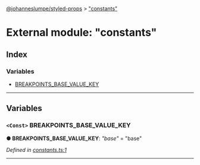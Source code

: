 [@johanneslumpe/styled-props](../README.md) > ["constants"](../modules/_constants_.md)

# External module: "constants"

## Index

### Variables

* [BREAKPOINTS_BASE_VALUE_KEY](_constants_.md#breakpoints_base_value_key)

---

## Variables

<a id="breakpoints_base_value_key"></a>

### `<Const>` BREAKPOINTS_BASE_VALUE_KEY

**● BREAKPOINTS_BASE_VALUE_KEY**: *"base"* = "base"

*Defined in [constants.ts:1](https://github.com/johanneslumpe/styled-props/blob/3abf398/src/constants.ts#L1)*

___

